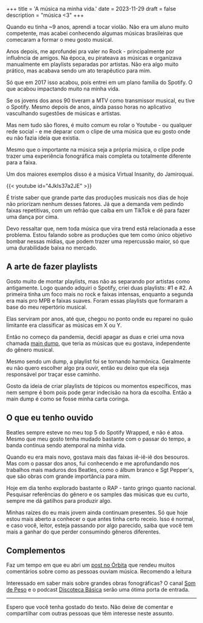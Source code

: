 +++
title = 'A música na minha vida.'
date = 2023-11-29
draft = false
description = "música <3"
+++

Quando eu tinha ~9 anos, aprendi a tocar violão. Não era um aluno muito competente, mas acabei conhecendo algumas músicas brasileiras que comecaram a formar o meu gosto musical.

Anos depois, me aprofundei pra valer no Rock - principalmente por influência de amigos. Na época, eu pirateava as músicas e organizava manualmente em playlists separadas por artistas. Não era algo muito prático, mas acabava sendo um ato terapêutico para mim.

Só que em 2017 isso acabou, pois entrei em um plano família do Spotify. O que acabou impactando muito na minha vida.

Se os jovens dos anos 90 tiveram a MTV como transmissor musical, eu tive o Spotify. Mesmo depois de anos, ainda passo horas no aplicativo vasculhando sugestões de músicas e artistas.

Mas nem tudo são flores, é muito comum eu rolar o Youtube - ou qualquer rede social - e me deparar com o clipe de uma música que eu gosto onde eu não fazia ideia que existia.

Mesmo que o importante na música seja a própria música, o clipe pode trazer uma experiência fonográfica mais completa ou totalmente diferente para a faixa.

Um dos maiores exemplos disso é a música Virtual Insanity, do Jamiroquai.

{{< youtube id="4JkIs37a2JE" >}}

É triste saber que grande parte das produções musicais nos dias de hoje não priorizam nenhum desses fatores. Já que a demanda vem pedindo faixas repetitivas, com um refrão que caiba em um TikTok e dê para fazer uma dança por cima.

Devo ressaltar que, nem toda música que vira trend está relacionada a esse problema. Estou falando sobre as produções que tem como único objetivo bombar nessas mídias, que podem trazer uma repercussão maior, só que uma durabilidade baixa no mercado.

## A arte de fazer playlists

Gosto muito de montar playlists, mas não as separando por artistas como antigamente. Logo quando adquiri o Spotify, criei duas playlists: #1 e #2. A primeira tinha um foco mais no rock e faixas intensas, enquanto a segunda era mais pro MPB e faixas suaves. Foram essas playlists que formaram a base do meu repertório musical.

Elas serviram por anos, até que, chegou no ponto onde eu reparei no quão limitante era classificar as músicas em X ou Y. 

Então no começo da pandemia, decidi apagar as duas e criei uma nova chamada [main dump](https://open.spotify.com/playlist/0fEuET4pWwgZWANYPesezJ?si=20241c9aab85415a), que teria as músicas que eu gostava, independente do gênero musical.

Mesmo sendo um dump, a playlist foi se tornando harmônica. Geralmente eu não quero escolher algo pra ouvir, então eu deixo que ela seja responsável por traçar esse caminho.

Gosto da ideia de criar playlists de tópicos ou momentos específicos, mas nem sempre é bom pois pode gerar indecisão na hora da escolha. Então a main dump é como se fosse minha carta coringa.

## O que eu tenho ouvido

Beatles sempre esteve no meu top 5 do Spotify Wrapped, e não é atoa. Mesmo que meu gosto tenha mudado bastante com o passar do tempo, a banda continua sendo atemporal na minha vida.

Quando eu era mais novo, gostava mais das faixas iê-iê-iê dos besouros. Mas com o passar dos anos, fui conhecendo e me aprofundando nos trabalhos mais maduros dos Beatles, como o álbum branco e Sgt Pepper's, que são obras com grande importância para mim.

Hoje em dia tenho explorado bastante o RAP - tanto gringo quanto nacional. Pesquisar referências do gênero e os samples das músicas que eu curto, sempre me dá gatilhos para produzir algo.

Minhas raízes do eu mais jovem ainda continuam presentes. Só que hoje estou mais aberto a conhecer o que antes tinha certo receio. Isso é normal, e caso você, leitor, esteja passando por algo parecido, saiba que você tem mais a ganhar do que perder consumindo gêneros diferentes.

## Complementos

Faz um tempo em que eu abri um [post no Órbita](https://manualdousuario.net/orbita-post/como-voce-escuta-musica/) que rendeu muitos comentários sobre como as pessoas ouviam música. Recomendo a leitura

Interessado em saber mais sobre grandes obras fonográficas? O canal [Som de Peso](https://www.youtube.com/@SomdePeso) e o podcast [Discoteca Básica](https://podcastdiscotecabasica.com/) serão uma ótima porta de entrada.

---

Espero que você tenha gostado do texto. Não deixe de comentar e compartilhar com outras pessoas que têm interesse neste assunto.
